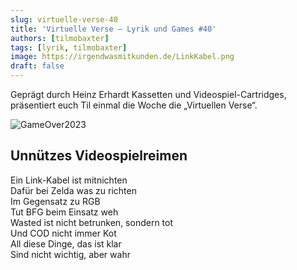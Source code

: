 ```yaml
---
slug: virtuelle-verse-40
title: 'Virtuelle Verse – Lyrik und Games #40'
authors: [tilmobaxter]
tags: [lyrik, tilmobaxter]
image: https://irgendwasmitkunden.de/LinkKabel.png
draft: false
---
```


Geprägt durch Heinz Erhardt Kassetten und Videospiel-Cartridges, präsentiert euch Til einmal die Woche die „Virtuellen Verse“.
<!--truncate-->

![GameOver2023](https://irgendwasmitkunden.de/Linkkabel.png)
> 

## Unnützes Videospielreimen 

Ein Link-Kabel ist mitnichten  
Dafür bei Zelda was zu richten  
Im Gegensatz zu RGB  
Tut BFG beim Einsatz weh  
Wasted ist nicht betrunken, sondern tot  
Und COD nicht immer Kot  
All diese Dinge, das ist klar  
Sind nicht wichtig, aber wahr   
